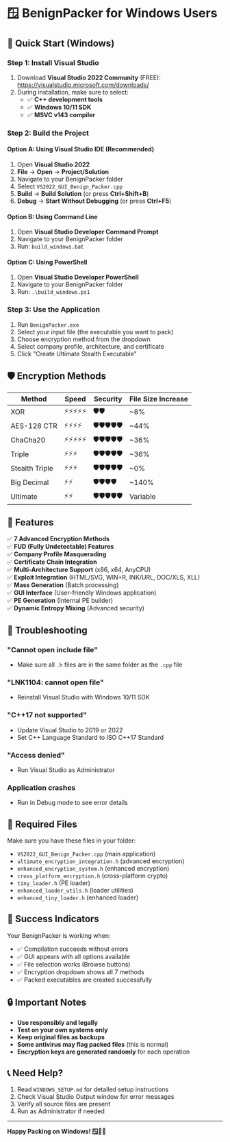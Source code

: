 # 🪟 BenignPacker for Windows Users

## 🚀 **Quick Start (Windows)**

### **Step 1: Install Visual Studio**
1. Download **Visual Studio 2022 Community** (FREE): https://visualstudio.microsoft.com/downloads/
2. During installation, make sure to select:
   - ✅ **C++ development tools**
   - ✅ **Windows 10/11 SDK**
   - ✅ **MSVC v143 compiler**

### **Step 2: Build the Project**

#### **Option A: Using Visual Studio IDE (Recommended)**
1. Open **Visual Studio 2022**
2. **File** → **Open** → **Project/Solution**
3. Navigate to your BenignPacker folder
4. Select `VS2022_GUI_Benign_Packer.cpp`
5. **Build** → **Build Solution** (or press **Ctrl+Shift+B**)
6. **Debug** → **Start Without Debugging** (or press **Ctrl+F5**)

#### **Option B: Using Command Line**
1. Open **Visual Studio Developer Command Prompt**
2. Navigate to your BenignPacker folder
3. Run: `build_windows.bat`

#### **Option C: Using PowerShell**
1. Open **Visual Studio Developer PowerShell**
2. Navigate to your BenignPacker folder
3. Run: `.\build_windows.ps1`

### **Step 3: Use the Application**
1. Run `BenignPacker.exe`
2. Select your input file (the executable you want to pack)
3. Choose encryption method from the dropdown
4. Select company profile, architecture, and certificate
5. Click "Create Ultimate Stealth Executable"

## 🛡️ **Encryption Methods**

| Method | Speed | Security | File Size Increase |
|--------|-------|----------|-------------------|
| XOR | ⚡⚡⚡⚡⚡ | 🛡️🛡️ | ~8% |
| AES-128 CTR | ⚡⚡⚡⚡ | 🛡️🛡️🛡️🛡️🛡️ | ~44% |
| ChaCha20 | ⚡⚡⚡⚡⚡ | 🛡️🛡️🛡️🛡️🛡️ | ~36% |
| Triple | ⚡⚡⚡ | 🛡️🛡️🛡️🛡️🛡️ | ~36% |
| Stealth Triple | ⚡⚡⚡ | 🛡️🛡️🛡️🛡️🛡️ | ~0% |
| Big Decimal | ⚡⚡ | 🛡️🛡️🛡️🛡️ | ~140% |
| Ultimate | ⚡⚡ | 🛡️🛡️🛡️🛡️🛡️ | Variable |

## 🎯 **Features**

✅ **7 Advanced Encryption Methods**  
✅ **FUD (Fully Undetectable) Features**  
✅ **Company Profile Masquerading**  
✅ **Certificate Chain Integration**  
✅ **Multi-Architecture Support** (x86, x64, AnyCPU)  
✅ **Exploit Integration** (HTML/SVG, WIN+R, INK/URL, DOC/XLS, XLL)  
✅ **Mass Generation** (Batch processing)  
✅ **GUI Interface** (User-friendly Windows application)  
✅ **PE Generation** (Internal PE builder)  
✅ **Dynamic Entropy Mixing** (Advanced security)  

## 🚨 **Troubleshooting**

### **"Cannot open include file"**
- Make sure all `.h` files are in the same folder as the `.cpp` file

### **"LNK1104: cannot open file"**
- Reinstall Visual Studio with Windows 10/11 SDK

### **"C++17 not supported"**
- Update Visual Studio to 2019 or 2022
- Set C++ Language Standard to ISO C++17 Standard

### **"Access denied"**
- Run Visual Studio as Administrator

### **Application crashes**
- Run in Debug mode to see error details

## 📁 **Required Files**

Make sure you have these files in your folder:
- `VS2022_GUI_Benign_Packer.cpp` (main application)
- `ultimate_encryption_integration.h` (advanced encryption)
- `enhanced_encryption_system.h` (enhanced encryption)
- `cross_platform_encryption.h` (cross-platform crypto)
- `tiny_loader.h` (PE loader)
- `enhanced_loader_utils.h` (loader utilities)
- `enhanced_tiny_loader.h` (enhanced loader)

## 🎉 **Success Indicators**

Your BenignPacker is working when:
- ✅ Compilation succeeds without errors
- ✅ GUI appears with all options available
- ✅ File selection works (Browse buttons)
- ✅ Encryption dropdown shows all 7 methods
- ✅ Packed executables are created successfully

## 🔒 **Important Notes**

- **Use responsibly and legally**
- **Test on your own systems only**
- **Keep original files as backups**
- **Some antivirus may flag packed files** (this is normal)
- **Encryption keys are generated randomly** for each operation

## 📞 **Need Help?**

1. Read `WINDOWS_SETUP.md` for detailed setup instructions
2. Check Visual Studio Output window for error messages
3. Verify all source files are present
4. Run as Administrator if needed

---

**Happy Packing on Windows! 🪟🚀🔐**